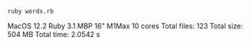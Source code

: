 ```
ruby words.rb
```

MacOS 12.2
Ruby 3.1
MBP 16" M1Max 10 cores
Total files: 123
Total size: 504 MB
Total time:  2.0542 s
